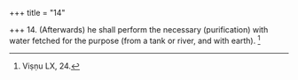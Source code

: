+++
title = "14"

+++
14. (Afterwards) he shall perform the necessary (purification) with water fetched for the purpose (from a tank or river, and with earth). [^11] 


[^11]:  Viṣṇu LX, 24.

